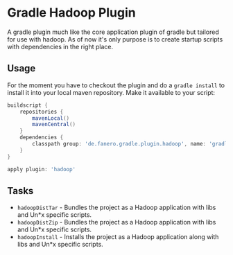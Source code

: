 # Gradle Hadoop Plugin

A gradle plugin much like the core application plugin of gradle but tailored for use with hadoop. As of now it's only purpose is to create startup scripts with dependencies in the right place.

## Usage
For the moment you have to checkout the plugin and do a `gradle install` to install it into your local maven repository. Make it available to your script:

```groovy
buildscript {
    repositories {
        mavenLocal()
        mavenCentral()
    }
    dependencies {
        classpath group: 'de.fanero.gradle.plugin.hadoop', name: 'gradle-hadoop-plugin', version: '0.1'
    }
}
```

```groovy
apply plugin: 'hadoop'
```

## Tasks
* `hadoopDistTar` - Bundles the project as a Hadoop application with libs and Un*x specific scripts.
* `hadoopDistZip` - Bundles the project as a Hadoop application with libs and Un*x specific scripts.
* `hadoopInstall` - Installs the project as a Hadoop application along with libs and Un*x specific scripts.

